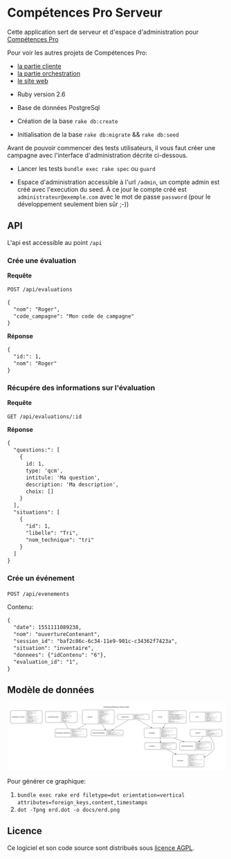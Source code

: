 # Compétences Pro Serveur

Cette application sert de serveur et d'espace d'administration pour [Compétences Pro](https://github.com/betagouv/competences-pro)

Pour voir les autres projets de Compétences Pro:

- [la partie cliente](https://github.com/betagouv/competences-pro)
- [la partie orchestration](https://github.com/betagouv/competences-pro-orchestrateur)
- [le site web](https://github.com/betagouv/competences-pro-www)

* Ruby version
2.6

* Base de données
PostgreSql

* Création de la base
`rake db:create`

* Initialisation de la base
`rake db:migrate` && `rake db:seed`

Avant de pouvoir commencer des tests utilisateurs, il vous faut créer une campagne avec l'interface d'administration décrite ci-dessous.

* Lancer les tests
`bundle exec rake spec` ou `guard`

* Espace d'administration
accessible à l'url `/admin`, un compte admin est créé avec l'execution du seed. À ce jour le compte créé est `administrateur@exemple.com` avec le mot de passe `password` (pour le développement seulement bien sûr ;-))

## API

L'api est accessible au point `/api`

### Crée une évaluation

**Requête**

`POST /api/evaluations`

```
{
  "nom": "Roger",
  "code_campagne": "Mon code de campagne"
}
```

**Réponse**

```
{
  "id:": 1,
  "nom": "Roger"
}
```

### Récupére des informations sur l'évaluation

**Requête**

`GET /api/evaluations/:id`

**Réponse**

```
{
  "questions:": [
    {
      id: 1,
      type: 'qcm',
      intitule: 'Ma question',
      description: 'Ma description',
      choix: []
    }
  ],
  "situations": [
    {
      "id": 1,
      "libelle": "Tri",
      "nom_technique": "tri"
    }
  ]
}
```

### Crée un événement

`POST /api/evenements`

Contenu:

```
{
  "date": 1551111089238,
  "nom": "ouvertureContenant",
  "session_id": "baf2c86c-6c34-11e9-901c-c34362f7423a",
  "situation": "inventaire",
  "donnees": {"idContenu": "6"},
  "evaluation_id": "1",
}
```

## Modèle de données

![](docs/erd.png)


Pour générer ce graphique:
  1. `bundle exec rake erd filetype=dot orientation=vertical attributes=foreign_keys,content,timestamps`
  2. `dot -Tpng erd.dot -o docs/erd.png`

## Licence

Ce logiciel et son code source sont distribués sous [licence AGPL](https://www.gnu.org/licenses/why-affero-gpl.fr.html).
